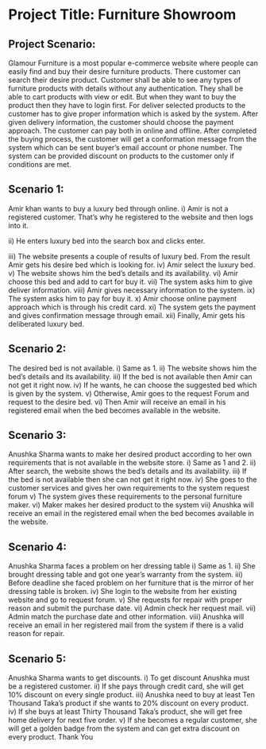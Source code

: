 # Project Title: Furniture Showroom
## Project Scenario:
Glamour Furniture is a most popular e-commerce website where people can easily find and buy their desire furniture products. There customer can search their desire product. Customer shall be able to see any types of furniture products with details without any authentication. They shall be able to cart products with view or edit. But when they want to buy the product then they have to login first. For deliver selected products to the customer has to give proper information which is asked by the system. After given delivery information, the customer should choose the payment approach. The customer can pay both in online and offline. After completed the buying process, the customer will get a conformation message from the system which can be sent buyer’s email account or phone number. The system
can be provided discount on products to the customer only if conditions are met.

## Scenario 1:
Amir khan wants to buy a luxury bed through online.
i) Amir is not a registered customer. That’s why he registered to the website and
then logs into it.

ii) He enters luxury bed into the search box and clicks enter.

iii) The website presents a couple of results of luxury bed. From the result Amir gets
his desire bed which is looking for.
iv) Amir select the luxury bed.
v) The website shows him the bed’s details and its availability.
vi) Amir choose this bed and add to cart for buy it.
vii) The system asks him to give deliver information.
viii) Amir gives necessary information to the system.
ix) The system asks him to pay for buy it.
x) Amir choose online payment approach which is through his credit card.
xi) The system gets the payment and gives confirmation message through email.
xii) Finally, Amir gets his deliberated luxury bed.

## Scenario 2:
The desired bed is not available.
i) Same as 1.
ii) The website shows him the bed’s details and its availability.
iii) If the bed is not available then Amir can not get it right now.
iv) If he wants, he can choose the suggested bed which is given by the system.
v) Otherwise, Amir goes to the request Forum and request to the desire bed.
vi) Then Amir will receive an email in his registered email when the bed becomes
available in the website.

## Scenario 3:
Anushka Sharma wants to make her desired product according to her own requirements
that is not available in the website store.
i) Same as 1 and 2.
ii) After search, the website shows the bed’s details and its availability.
iii) If the bed is not available then she can not get it right now.
iv) She goes to the customer services and gives her own requirements to the system
request forum
v) The system gives these requirements to the personal furniture maker.
vi) Maker makes her desired product to the system
vii) Anushka will receive an email in the registered email when the bed becomes
available in the website.

## Scenario 4:
Anushka Sharma faces a problem on her dressing table
i) Same as 1.
ii) She brought dressing table and got one year’s warranty from the system.
iii) Before deadline she faced problem on her furniture that is the mirror of her dressing
table is broken.
iv) She login to the website from her existing website and go to request forum.
v) She requests for repair with proper reason and submit the purchase date.
vi) Admin check her request mail.
vii) Admin match the purchase date and other information.
viii) Anushka will receive an email in her registered mail from the system if there is a
valid reason for repair.

## Scenario 5:
Anushka Sharma wants to get discounts.
i) To get discount Anushka must be a registered customer.
ii) If she pays through credit card, she will get 10% discount on every single product.
iii) Anushka need to buy at least Ten Thousand Taka’s product if she wants to 20%
discount on every product.
iv) If she buys at least Thirty Thousand Taka’s product, she will get free home delivery
for next five order.
v) If she becomes a regular customer, she will get a golden badge from the system and
can get extra discount on every product.
                                                             Thank You


